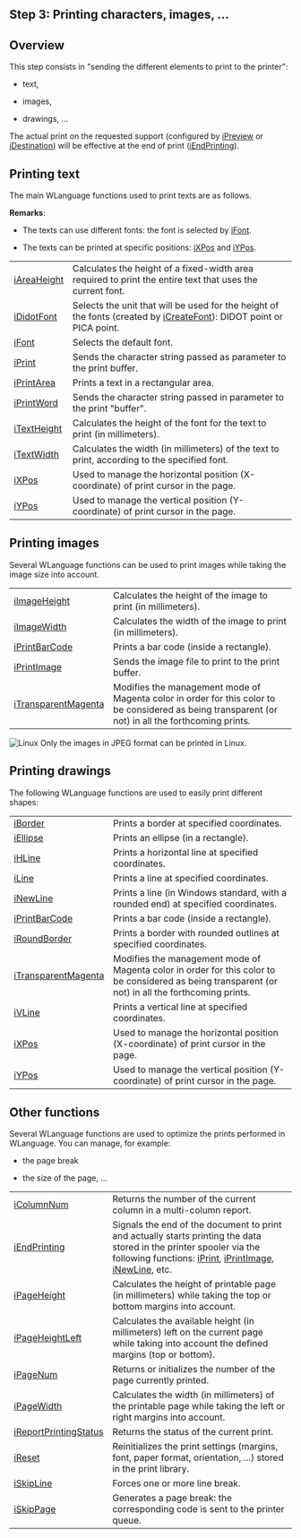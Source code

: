 
## Step 3: Printing characters, images, ...
			



<a name="NOTE1"></a>
<a name="NOTE1_1"></a>


## Overview
<a name="overview_ELTTEXTE000142"></a>
This step consists in "sending the different elements to print to the printer":

- text, 

- images, 

- drawings, ...




The actual print on the requested support (configured by [iPreview](../WDLang5/3046069.md) or [iDestination](../WDLang5/3046074.md)) will be effective at the end of print ([iEndPrinting](../WDLang5/3046053.md)).





<a name="NOTE2"></a>
<a name="NOTE2_1"></a>


## Printing text
<a name="printing_text_ELTTEXTE000166"></a>
The main WLanguage functions used to print texts are as follows.

**Remarks**:

- The texts can use different fonts: the font is selected by [iFont](../WDLang5/3046014.md).

- The texts can be printed at specific positions: [iXPos](../WDLang5/3046015.md) and [iYPos](../WDLang5/3046075.md).







|   |   |
| --- | --- |
| [iAreaHeight](../WDLang5/3046062.md) | Calculates the height of a fixed-width area required to print the entire text that uses the current font. |
| [iDidotFont](../WDLang5/3046016.md) | Selects the unit that will be used for the height of the fonts (created by [iCreateFont](../WDLang5/3046045.md)): DIDOT point or PICA point. |
| [iFont](../WDLang5/3046014.md) | Selects the default font. |
| [iPrint](../WDLang5/3046031.md) | Sends the character string passed as parameter to the print buffer. |
| [iPrintArea](../WDLang5/3046027.md) | Prints a text in a rectangular area. |
| [iPrintWord](../WDLang5/3046034.md) | Sends the character string passed in parameter to the print "buffer". |
| [iTextHeight](../WDLang5/3046070.md) | Calculates the height of the font for the text to print (in millimeters). |
| [iTextWidth](../WDLang5/3046033.md) | Calculates the width (in millimeters) of the text to print, according to the specified font. |
| [iXPos](../WDLang5/3046015.md) | Used to manage the horizontal position (X-coordinate) of print cursor in the page. |
| [iYPos](../WDLang5/3046075.md) | Used to manage the vertical position (Y-coordinate) of print cursor in the page. |





<a name="NOTE3"></a>
<a name="NOTE3_1"></a>


## Printing images
<a name="printing_images_ELTTEXTE000264"></a>
Several WLanguage functions can be used to print images while taking the image size into account.



|   |   |
| --- | --- |
| [iImageHeight](../WDLang5/3046057.md) | Calculates the height of the image to print (in millimeters). |
| [iImageWidth](../WDLang5/3046061.md) | Calculates the width of the image to print (in millimeters). |
| [iPrintBarCode](../WDLang5/3046020.md) | Prints a bar code (inside a rectangle). |
| [iPrintImage](../WDLang5/3046017.md) | Sends the image file to print to the print buffer. |
| [iTransparentMagenta](../WDLang5/3046003.md) | Modifies the management mode of Magenta color in order for this color to be considered as being transparent (or not) in all the forthcoming prints. |





![Linux](https://doc.pcsoft.fr/ext/images/us/LX.png) Only the images in JPEG format can be printed in Linux.

<a name="NOTE4"></a>
<a name="NOTE4_1"></a>


## Printing drawings
<a name="printing_drawings_ELTTEXTE000325"></a>
The following WLanguage functions are used to easily print different shapes:



|   |   |
| --- | --- |
| [iBorder](../WDLang5/3046044.md) | Prints a border at specified coordinates. |
| [iEllipse](../WDLang5/3046009.md) | Prints an ellipse (in a rectangle). |
| [iHLine](../WDLang5/3046051.md) | Prints a horizontal line at specified coordinates. |
| [iLine](../WDLang5/3046050.md) | Prints a line at specified coordinates. |
| [iNewLine](../WDLang5/3046035.md) | Prints a line (in Windows standard, with a rounded end) at specified coordinates. |
| [iPrintBarCode](../WDLang5/3046020.md) | Prints a bar code (inside a rectangle). |
| [iRoundBorder](../WDLang5/3046024.md) | Prints a border with rounded outlines at specified coordinates. |
| [iTransparentMagenta](../WDLang5/3046003.md) | Modifies the management mode of Magenta color in order for this color to be considered as being transparent (or not) in all the forthcoming prints. |
| [iVLine](../WDLang5/3046066.md) | Prints a vertical line at specified coordinates. |
| [iXPos](../WDLang5/3046015.md) | Used to manage the horizontal position (X-coordinate) of print cursor in the page. |
| [iYPos](../WDLang5/3046075.md) | Used to manage the vertical position (Y-coordinate) of print cursor in the page. |





<a name="NOTE5"></a>
<a name="NOTE5_1"></a>


## Other functions
<a name="other_functions_ELTTEXTE000428"></a>
Several WLanguage functions are used to optimize the prints performed in WLanguage. You can manage, for example:

- the page break

- the size of the page, ...







|   |   |
| --- | --- |
| [iColumnNum](../WDLang5/1000018825.md) | Returns the number of the current column in a multi-column report. |
| [iEndPrinting](../WDLang5/3046053.md) | Signals the end of the document to print and actually starts printing the data stored in the printer spooler via the following functions: [iPrint](../WDLang5/3046031.md), [iPrintImage](../WDLang5/3046017.md), [iNewLine](../WDLang5/3046035.md), etc. |
| [iPageHeight](../WDLang5/3046052.md) | Calculates the height of printable page (in millimeters) while taking the top or bottom margins into account. |
| [iPageHeightLeft](../WDLang5/3046060.md) | Calculates the available height (in millimeters) left on the current page while taking into account the defined margins (top or bottom). |
| [iPageNum](../WDLang5/3046013.md) | Returns or initializes the number of the page currently printed. |
| [iPageWidth](../WDLang5/3046036.md) | Calculates the width (in millimeters) of the printable page while taking the left or right margins into account. |
| [iReportPrintingStatus](../WDLang5/3046043.md) | Returns the status of the current print. |
| [iReset](../WDLang5/3046067.md) | Reinitializes the print settings (margins, font, paper format, orientation, ...) stored in the print library. |
| [iSkipLine](../WDLang5/3046071.md) | Forces one or more line break. |
| [iSkipPage](../WDLang5/3046073.md) | Generates a page break: the corresponding code is sent to the printer queue. |






